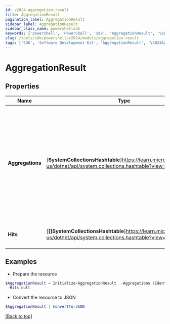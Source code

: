 ```yaml
---
id: v2024-aggregation-result
title: AggregationResult
pagination_label: AggregationResult
sidebar_label: AggregationResult
sidebar_class_name: powershellsdk
keywords: ['powershell', 'PowerShell', 'sdk', 'AggregationResult', 'V2024AggregationResult'] 
slug: /tools/sdk/powershell/v2024/models/aggregation-result
tags: ['SDK', 'Software Development Kit', 'AggregationResult', 'V2024AggregationResult']
---
```



# AggregationResult

## Properties

Name | Type | Description | Notes
------------ | ------------- | ------------- | -------------
**Aggregations** | [**SystemCollectionsHashtable**]https://learn.microsoft.com/en-us/dotnet/api/system.collections.hashtable?view=net-9.0 | The document containing the results of the aggregation. This document is controlled by Elasticsearch and depends on the type of aggregation query that is run.  See Elasticsearch [Aggregations](https://www.elastic.co/guide/en/elasticsearch/reference/5.2/search-aggregations.html) documentation for information.  | [optional] 
**Hits** | [**[]SystemCollectionsHashtable**]https://learn.microsoft.com/en-us/dotnet/api/system.collections.hashtable?view=net-9.0 | The results of the aggregation search query.  | [optional] 

## Examples

- Prepare the resource
```powershell
$AggregationResult = Initialize-AggregationResult  -Aggregations {Identity Locations={buckets=[{key=Austin, doc_count=109}, {key=London, doc_count=64}, {key=San Jose, doc_count=27}, {key=Brussels, doc_count=26}, {key=Sao Paulo, doc_count=24}, {key=Munich, doc_count=23}, {key=Singapore, doc_count=22}, {key=Tokyo, doc_count=20}, {key=Taipei, doc_count=16}]}} `
 -Hits null
```

- Convert the resource to JSON
```powershell
$AggregationResult | ConvertTo-JSON
```


[[Back to top]](#) 

